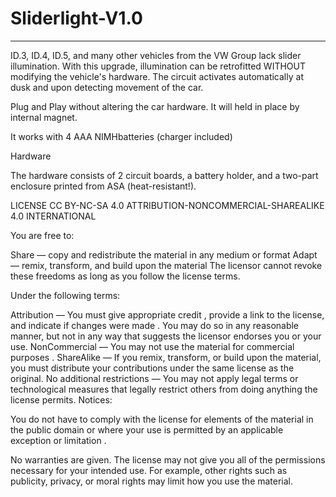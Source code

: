 # Sliderlight-V1.0
---

ID.3, ID.4, ID.5, and many other vehicles from the VW Group lack slider illumination. With this upgrade, illumination can be retrofitted WITHOUT 
modifying the vehicle's hardware. The circuit activates automatically at dusk and upon detecting movement of the car.

Plug and Play without altering the car hardware. It will held in place by internal magnet.

It works with 4 AAA NIMHbatteries (charger included)


Hardware 

The hardware consists of 2 circuit boards, a battery holder, and a two-part enclosure printed from ASA (heat-resistant!).

LICENSE
CC BY-NC-SA 4.0
ATTRIBUTION-NONCOMMERCIAL-SHAREALIKE 4.0 INTERNATIONAL

You are free to:

Share — copy and redistribute the material in any medium or format
Adapt — remix, transform, and build upon the material
The licensor cannot revoke these freedoms as long as you follow the license terms.

Under the following terms:

Attribution — You must give appropriate credit , provide a link to the license, and indicate if changes were made . You may do so in any reasonable manner, but not in any way that suggests the licensor endorses you or your use.
NonCommercial — You may not use the material for commercial purposes .
ShareAlike — If you remix, transform, or build upon the material, you must distribute your contributions under the same license as the original.
No additional restrictions — You may not apply legal terms or technological measures that legally restrict others from doing anything the license permits.
Notices:

You do not have to comply with the license for elements of the material in the public domain or where your use is permitted by an applicable exception or limitation .

No warranties are given. The license may not give you all of the permissions necessary for your intended use. For example, other rights such as publicity, privacy, or moral rights may limit how you use the material.
